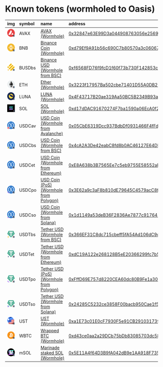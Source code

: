 
Known tokens (wormholed to Oasis)
===================================
  
| img                                                                                                  | symbol   | name                                                                                | address                                                                                                                        | origin    | sourceAddress                                                                                                            | markets                             | symbol   |
|:-----------------------------------------------------------------------------------------------------|:---------|:------------------------------------------------------------------------------------|:-------------------------------------------------------------------------------------------------------------------------------|:----------|:-------------------------------------------------------------------------------------------------------------------------|:------------------------------------|:-----------------|
| ![AVAX](https://raw.githubusercontent.com/certusone/wormhole-token-list/main/assets/AVAX_wh.png)     | AVAX     | [AVAX (Wormhole)](http://coingecko.com/en/coins/avalanche)                          | [0x32847e63E99D3a044908763056e25694490082F8](https://explorer.oasis.updev.si/token/0x32847e63E99D3a044908763056e25694490082F8) | avalanche | [0xb31f66aa3c1e785363f0875a1b74e27b85fd66c7](https://snowtrace.io/address/0xb31f66aa3c1e785363f0875a1b74e27b85fd66c7)    |                                     | AVAX             |
| ![BNB](https://raw.githubusercontent.com/certusone/wormhole-token-list/main/assets/BNB_wh.png)       | BNB      | [Binance Coin (Wormhole)](http://coingecko.com/en/coins/binance-coin)               | [0xd79Ef9A91b56c690C7b80570a3c060678667f469](https://explorer.oasis.updev.si/token/0xd79Ef9A91b56c690C7b80570a3c060678667f469) | bsc       | [0xbb4CdB9CBd36B01bD1cBaEBF2De08d9173bc095c](https://bscscan.com/address/0xbb4CdB9CBd36B01bD1cBaEBF2De08d9173bc095c)     |                                     | BNB              |
| ![BUSDbs](https://raw.githubusercontent.com/certusone/wormhole-token-list/main/assets/BUSDbs_wh.png) | BUSDbs   | [Binance USD (Wormhole from BSC)](http://coingecko.com/en/coins/binance-usd)        | [0xf6568FD76f9fcD1f60f73b730F142853c5eF627E](https://explorer.oasis.updev.si/token/0xf6568FD76f9fcD1f60f73b730F142853c5eF627E) | bsc       | [0xe9e7cea3dedca5984780bafc599bd69add087d56](https://bscscan.com/address/0xe9e7cea3dedca5984780bafc599bd69add087d56)     |                                     | BUSDbs           |
| ![ETH](https://raw.githubusercontent.com/certusone/wormhole-token-list/main/assets/ETH_wh.png)       | ETH      | [Ether (Wormhole)](http://coingecko.com/en/coins/ether)                             | [0x3223f17957Ba502cbe71401D55A0DB26E5F7c68F](https://explorer.oasis.updev.si/token/0x3223f17957Ba502cbe71401D55A0DB26E5F7c68F) | ethereum  | [0xc02aaa39b223fe8d0a0e5c4f27ead9083c756cc2](https://etherscan.io/address/0xc02aaa39b223fe8d0a0e5c4f27ead9083c756cc2)    |                                     | ETH              |
| ![LUNA](https://raw.githubusercontent.com/certusone/wormhole-token-list/main/assets/LUNA_wh.png)     | LUNA     | [LUNA (Wormhole)](http://coingecko.com/en/coins/terra-luna)                         | [0x4F43717B20ae319Aa50BC5B2349B93af5f7Ac823](https://explorer.oasis.updev.si/token/0x4F43717B20ae319Aa50BC5B2349B93af5f7Ac823) | terra     | [uluna](https://finder.terra.money/columbus-5/address/uluna)                                                             |                                     | LUNA             |
| ![SOL](https://raw.githubusercontent.com/certusone/wormhole-token-list/main/assets/SOL_wh.png)       | SOL      | [SOL (Wormhole)](http://coingecko.com/en/coins/solana)                              | [0xd17dDAC91670274F7ba1590a06EcA0f2FD2b12bc](https://explorer.oasis.updev.si/token/0xd17dDAC91670274F7ba1590a06EcA0f2FD2b12bc) | solana    | [So11111111111111111111111111111111111111112](https://solscan.io/address/So11111111111111111111111111111111111111112)    |                                     | SOL              |
| ![USDCav](https://raw.githubusercontent.com/certusone/wormhole-token-list/main/assets/USDCav_wh.png) | USDCav   | [USD Coin (Wormhole from Avalanche)](http://coingecko.com/en/coins/usd-coin)        | [0x05CbE6319Dcc937BdbDf0931466F4fFd0d392B47](https://explorer.oasis.updev.si/token/0x05CbE6319Dcc937BdbDf0931466F4fFd0d392B47) | avalanche | [0xa7d7079b0fead91f3e65f86e8915cb59c1a4c664](https://snowtrace.io/address/0xa7d7079b0fead91f3e65f86e8915cb59c1a4c664)    |                                     | USDCav           |
| ![USDCbs](https://raw.githubusercontent.com/certusone/wormhole-token-list/main/assets/USDCbs_wh.png) | USDCbs   | [USD Coin (Wormhole from BSC)](http://coingecko.com/en/coins/usd-coin)              | [0x4cA2A3De42eabC8fd8b0AC46127E64DB08b9150e](https://explorer.oasis.updev.si/token/0x4cA2A3De42eabC8fd8b0AC46127E64DB08b9150e) | bsc       | [0x8ac76a51cc950d9822d68b83fe1ad97b32cd580d](https://bscscan.com/address/0x8ac76a51cc950d9822d68b83fe1ad97b32cd580d)     |                                     | USDCbs           |
| ![USDCet](https://raw.githubusercontent.com/certusone/wormhole-token-list/main/assets/USDCet_wh.png) | USDCet   | [USD Coin (Wormhole from Ethereum)](http://coingecko.com/en/coins/usd-coin)         | [0xE8A638b3B7565Ee7c5eb9755E58552aFc87b94DD](https://explorer.oasis.updev.si/token/0xE8A638b3B7565Ee7c5eb9755E58552aFc87b94DD) | ethereum  | [0xa0b86991c6218b36c1d19d4a2e9eb0ce3606eb48](https://etherscan.io/address/0xa0b86991c6218b36c1d19d4a2e9eb0ce3606eb48)    | [yuzu swap](https://yuzu-swap.com/) | USDCet           |
| ![USDCpo](https://raw.githubusercontent.com/certusone/wormhole-token-list/main/assets/USDCpo_wh.png) | USDCpo   | [USD Coin (PoS) (Wormhole from Polygon)](http://coingecko.com/en/coins/usd-coin)    | [0x3E62a9c3aF8b810dE79645C4579acC8f0d06a241](https://explorer.oasis.updev.si/token/0x3E62a9c3aF8b810dE79645C4579acC8f0d06a241) | polygon   | [0x2791bca1f2de4661ed88a30c99a7a9449aa84174](https://polygonscan.com/address/0x2791bca1f2de4661ed88a30c99a7a9449aa84174) |                                     | USDCpo           |
| ![USDCso](https://raw.githubusercontent.com/certusone/wormhole-token-list/main/assets/USDCso_wh.png) | USDCso   | [USD Coin (Wormhole from Solana)](http://coingecko.com/en/coins/usd-coin)           | [0x1d1149a53deB36F2836Ae7877c9176413aDfA4A8](https://explorer.oasis.updev.si/token/0x1d1149a53deB36F2836Ae7877c9176413aDfA4A8) | solana    | [EPjFWdd5AufqSSqeM2qN1xzybapC8G4wEGGkZwyTDt1v](https://solscan.io/address/EPjFWdd5AufqSSqeM2qN1xzybapC8G4wEGGkZwyTDt1v)  |                                     | USDCso           |
| ![USDTbs](https://raw.githubusercontent.com/certusone/wormhole-token-list/main/assets/USDTbs_wh.png) | USDTbs   | [Tether USD (Wormhole from BSC)](http://coingecko.com/en/coins/tether)              | [0x366EF31C8dc715cbeff5fA54Ad106dC9c25C6153](https://explorer.oasis.updev.si/token/0x366EF31C8dc715cbeff5fA54Ad106dC9c25C6153) | bsc       | [0x55d398326f99059fF775485246999027B3197955](https://bscscan.com/address/0x55d398326f99059fF775485246999027B3197955)     |                                     | USDTbs           |
| ![USDTet](https://raw.githubusercontent.com/certusone/wormhole-token-list/main/assets/USDTet_wh.png) | USDTet   | [Tether USD (Wormhole from Ethereum)](http://coingecko.com/en/coins/tether)         | [0xdC19A122e268128B5eE20366299fc7b5b199C8e3](https://explorer.oasis.updev.si/token/0xdC19A122e268128B5eE20366299fc7b5b199C8e3) | ethereum  | [0xdac17f958d2ee523a2206206994597c13d831ec7](https://etherscan.io/address/0xdac17f958d2ee523a2206206994597c13d831ec7)    | [yuzu swap](https://yuzu-swap.com/) | USDTet           |
| ![USDTpo](https://raw.githubusercontent.com/certusone/wormhole-token-list/main/assets/USDTpo_wh.png) | USDTpo   | [Tether USD (PoS) (Wormhole from Polygon)](http://coingecko.com/en/coins/tether)    | [0xFffD69E757d8220CEA60dc80B9Fe1a30b58c94F3](https://explorer.oasis.updev.si/token/0xFffD69E757d8220CEA60dc80B9Fe1a30b58c94F3) | polygon   | [0xc2132d05d31c914a87c6611c10748aeb04b58e8f](https://polygonscan.com/address/0xc2132d05d31c914a87c6611c10748aeb04b58e8f) |                                     | USDTpo           |
| ![USDTso](https://raw.githubusercontent.com/certusone/wormhole-token-list/main/assets/USDTso_wh.png) | USDTso   | [Tether USD (Wormhole from Solana)](http://coingecko.com/en/coins/tether)           | [0x24285C5232ce3858F00bacb950Cae1f59d1b2704](https://explorer.oasis.updev.si/token/0x24285C5232ce3858F00bacb950Cae1f59d1b2704) | solana    | [Es9vMFrzaCERmJfrF4H2FYD4KCoNkY11McCe8BenwNYB](https://solscan.io/address/Es9vMFrzaCERmJfrF4H2FYD4KCoNkY11McCe8BenwNYB)  |                                     | USDTso           |
| ![UST](https://raw.githubusercontent.com/certusone/wormhole-token-list/main/assets/UST_wh.png)       | UST      | [UST (Wormhole)](http://coingecko.com/en/coins/terra-usd)                           | [0xa1E73c01E0cF7930F5e91CB291031739FE5Ad6C2](https://explorer.oasis.updev.si/token/0xa1E73c01E0cF7930F5e91CB291031739FE5Ad6C2) | terra     | [uusd](https://finder.terra.money/columbus-5/address/uusd)                                                               |                                     | UST              |
| ![WBTC](https://raw.githubusercontent.com/certusone/wormhole-token-list/main/assets/WBTC_wh.png)     | WBTC     | [Wrapped BTC (Wormhole)](http://coingecko.com/en/coins/wrapped-bitcoin)             | [0xd43ce0aa2a29DCb75bDb83085703dc589DE6C7eb](https://explorer.oasis.updev.si/token/0xd43ce0aa2a29DCb75bDb83085703dc589DE6C7eb) | ethereum  | [0x2260fac5e5542a773aa44fbcfedf7c193bc2c599](https://etherscan.io/address/0x2260fac5e5542a773aa44fbcfedf7c193bc2c599)    |                                     | WBTC             |
| ![mSOL](https://raw.githubusercontent.com/certusone/wormhole-token-list/main/assets/mSOL_wh.png)     | mSOL     | [Marinade staked SOL (Wormhole)](http://coingecko.com/en/coins/marinade-staked-sol) | [0x5E11A4f64D3B9fA042dB9e1AA918F735038FdfD8](https://explorer.oasis.updev.si/token/0x5E11A4f64D3B9fA042dB9e1AA918F735038FdfD8) | solana    | [mSoLzYCxHdYgdzU16g5QSh3i5K3z3KZK7ytfqcJm7So](https://solscan.io/address/mSoLzYCxHdYgdzU16g5QSh3i5K3z3KZK7ytfqcJm7So)    |                                     | mSOL             |